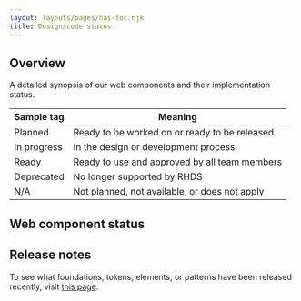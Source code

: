 ```yaml
---
layout: layouts/pages/has-toc.njk
title: Design/code status
---
```


<link data-helmet rel="stylesheet" href="/assets/packages/@rhds/elements/elements/rh-table/rh-table-lightdom.css">

<script data-helmet type="module">
  import '@rhds/elements/rh-tag/rh-tag.js';
  import '@rhds/elements/rh-table/rh-table.js';
  import '@uxdot/elements/uxdot-repo-status-table.js';
</script>

<section aria-labelledby="overview">

  ## Overview

  A detailed synopsis of our web components and their implementation status.

  <rh-table>

  | Sample tag                                                                           | Meaning                                       |
  | ------------------------------------------------------------------------------------ | --------------------------------------------- |
  | <rh-tag variant="filled" color="gray" icon="notification-fill">Planned</rh-tag>      | Ready to be worked on or ready to be released |
  | <rh-tag variant="outline" color="green" icon="harvey-ball-50">In progress</rh-tag>   | In the design or development process          |
  | <rh-tag variant="filled" color="green" icon="check-circle-fill">Ready</rh-tag>       | Ready to use and approved by all team members |
  | <rh-tag variant="filled" color="orange" icon="close-circle-fill">Deprecated</rh-tag> | No longer supported by RHDS                   |
  | <rh-tag variant="outline" color="gray" icon="ban">N/A</rh-tag>                       | Not planned, not available, or does not apply |

  </rh-table>
</section>

<section aria-labelledby="web-component-status">

  ## Web component status

  <uxdot-repo-status-table>
  </uxdot-repo-status-table>

</section>

<uxdot-feedback>
  <h2>Release notes</h2>
  <p>To see what foundations, tokens, elements, or patterns have been released recently, visit <a href="/release-notes/">this page</a>.</p>
</uxdot-feedback>

